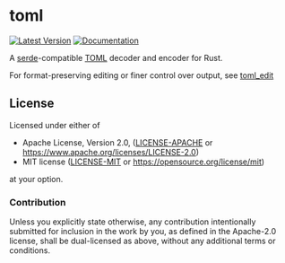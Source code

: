 # toml

[![Latest Version](https://img.shields.io/crates/v/toml.svg)](https://crates.io/crates/toml)
[![Documentation](https://docs.rs/toml/badge.svg)](https://docs.rs/toml)

A [serde]-compatible [TOML][toml] decoder and encoder for Rust.

For format-preserving editing or finer control over output, see [toml_edit]

[serde]: https://serde.rs/
[toml]: https://github.com/toml-lang/toml
[toml_edit]: https://docs.rs/toml_edit

## License

Licensed under either of

* Apache License, Version 2.0, ([LICENSE-APACHE](LICENSE-APACHE) or <https://www.apache.org/licenses/LICENSE-2.0>)
* MIT license ([LICENSE-MIT](LICENSE-MIT) or <https://opensource.org/license/mit>)

at your option.

### Contribution

Unless you explicitly state otherwise, any contribution intentionally
submitted for inclusion in the work by you, as defined in the Apache-2.0
license, shall be dual-licensed as above, without any additional terms or
conditions.
